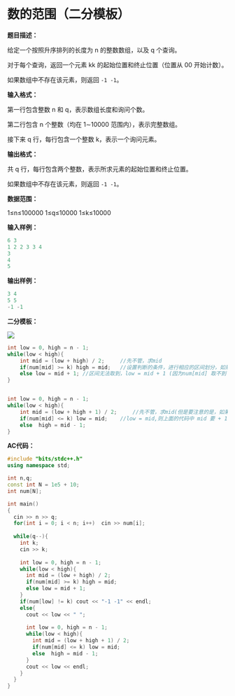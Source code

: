 # 数的范围（二分模板）

**题目描述：**

给定一个按照升序排列的长度为 n 的整数数组，以及 q 个查询。

对于每个查询，返回一个元素 kk 的起始位置和终止位置（位置从 00 开始计数）。

如果数组中不存在该元素，则返回 `-1 -1`。



**输入格式：**

第一行包含整数 n 和 q，表示数组长度和询问个数。

第二行包含 n 个整数（均在 1∼10000 范围内），表示完整数组。

接下来 q 行，每行包含一个整数 k，表示一个询问元素。



**输出格式：**

共 q 行，每行包含两个整数，表示所求元素的起始位置和终止位置。

如果数组中不存在该元素，则返回 `-1 -1`。

**数据范围：**

1≤n≤100000
1≤q≤10000
1≤k≤10000

**输入样例：**

```c++
6 3
1 2 2 3 3 4
3
4
5
```



**输出样例：**

```c++
3 4
5 5
-1 -1
```





**二分模板：**

![](https://img-blog.csdnimg.cn/89c027f9114848fca2c0185b549fa6a3.png?x-oss-process=image/watermark,type_d3F5LXplbmhlaQ,shadow_50,text_Q1NETiBAWFhEVEVOVA==,size_20,color_FFFFFF,t_70,g_se,x_16)



```c++
int low = 0, high = n - 1;
while(low < high){
    int mid = (low + high) / 2;		//先不管，求mid
    if(num[mid] >= k) high = mid;	//设置判断的条件，进行相应的区间划分，如果区间可以取到，就high = mid
    else low = mid + 1;	//区间无法取到，low = mid + 1 (因为num[mid] 取不到 k，所以 low 也无法取到 mid)
}


int low = 0, high = n - 1;
while(low < high){
    int mid = (low + high + 1) / 2;		//先不管，求mid(但是要注意的是，如果下面判断的是 low = mid,则mid计算时要加 1)
    if(num[mid] <= k) low = mid;	//low = mid,则上面的代码中 mid 要 + 1(为了避免死循环)
    else  high = mid - 1;
}
```



**AC代码：**

```c++
#include "bits/stdc++.h"
using namespace std;

int n,q;
const int N = 1e5 + 10;
int num[N];

int main()
{
  cin >> n >> q;
  for(int i = 0; i < n; i++)  cin >> num[i];
  
  while(q--){
    int k;
    cin >> k;
    
    int low = 0, high = n - 1;
    while(low < high){
      int mid = (low + high) / 2;
      if(num[mid] >= k) high = mid;
      else low = mid + 1;
    }
    if(num[low] != k) cout << "-1 -1" << endl;
    else{
      cout << low << " ";
      
      int low = 0, high = n - 1;
      while(low < high){
        int mid = (low + high + 1) / 2;
        if(num[mid] <= k) low = mid;
        else  high = mid - 1;
      }
      cout << low << endl;
    }
  }
}
```

